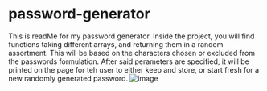 # password-generator

This is readMe for my password generator. Inside the project, you will find functions taking different arrays, and returning them in a random assortment. This will be based on the characters chosen or excluded from the passwords formulation. After said perameters are specified, it will be printed on the page for teh user to either keep and store, or start fresh for a new randomly generated password. 
![image](https://github.com/steviesummers/password-generator/assets/145593965/f3b99977-e362-438c-a4b6-082c3afffc11)
